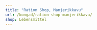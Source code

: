 ```yaml
---
title: "Ration Shop, Manjerikkavu"
url: /kongad/ration-shop-manjerikkavu/
shop: Lebensmittel
---
```

